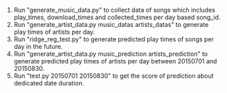 1. Run "generate_music_data.py" to collect data of songs which includes play_times, download_times and collected_times per day based song_id.
2. Run "generate_artist_data.py music_datas artists_datas" to generate play times of artists per day.
3. Run "ridge_reg_test.py" to generate predicted play times of songs per day in the future.
4. Run "generate_artist_data.py music_prediction artists_prediction" to generate predicted play times of artists per day between 20150701 and 20150830.
5. Run "test.py 20150701 20150830" to get the score of prediction about dedicated date duration.
